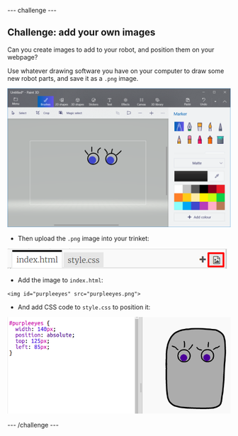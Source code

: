 --- challenge ---
## Challenge: add your own images
Can you create images to add to your robot, and position them on your webpage? 

Use whatever drawing software you have on your computer to draw some new robot parts, and save it as a `.png` image.

![screenshot](images/robot-eyes-edit.png)

+ Then upload the `.png` image into your trinket:

![screenshot](images/robot-image-add.png)

+ Add the image to `index.html`: 

```
<img id="purpleeyes" src="purpleeyes.png">
```

+ And add CSS code to `style.css` to position it:

![screenshot](images/robot-use-purple-eyes.png)

--- /challenge ---
